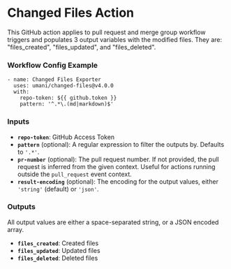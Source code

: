 # Changed Files Action

This GitHub action applies to pull request and merge group workflow triggers and populates 3 output variables with the modified files. They are: "files_created", "files_updated", and "files_deleted".

### Workflow Config Example

```
- name: Changed Files Exporter
  uses: umani/changed-files@v4.0.0
  with:
    repo-token: ${{ github.token }}
    pattern: '^.*\.(md|markdown)$'
```

### Inputs

-   **`repo-token`**: GitHub Access Token
-   **`pattern`** (optional): A regular expression to filter the outputs by. Defaults to `'.*'`.
-   **`pr-number`** (optional): The pull request number. If not provided, the pull request is inferred from the given context. Useful for actions running outside the `pull_request` event context.
-   **`result-encoding`** (optional): The encoding for the output values, either `'string'` (default) or `'json'`.

### Outputs

All output values are either a space-separated string, or a JSON encoded array.

-   **`files_created`**: Created files
-   **`files_updated`**: Updated files
-   **`files_deleted`**: Deleted files
